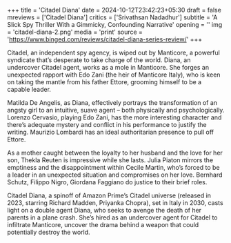 +++
title = 'Citadel Diana'
date = 2024-10-12T23:42:23+05:30
draft = false
mreviews = ['Citadel Diana']
critics = ['Srivathsan Nadadhur']
subtitle = 'A Slick Spy Thriller With a Gimmicky, Confounding Narrative'
opening = ''
img = 'citadel-diana-2.png'
media = 'print'
source = 'https://www.binged.com/reviews/citadel-diana-series-review/'
+++

Citadel, an independent spy agency, is wiped out by Manticore, a powerful syndicate that’s desperate to take charge of the world. Diana, an undercover Citadel agent, works as a mole in Manticore. She forges an unexpected rapport with Edo Zani (the heir of Manticore Italy), who is keen on taking the mantle from his father Ettore, grooming himself to be a capable leader.

Matilda De Angelis, as Diana, effectively portrays the transformation of an angsty girl to an intuitive, suave agent – both physically and psychologically. Lorenzo Cervasio, playing Edo Zani, has the more interesting character and there’s adequate mystery and conflict in his performance to justify the writing. Maurizio Lombardi has an ideal authoritarian presence to pull off Ettore.

As a mother caught between the loyalty to her husband and the love for her son, Thekla Reuten is impressive while she lasts. Julia Piaton mirrors the emptiness and the disappointment within Cecile Martin, who’s forced to be a leader in an unexpected situation and compromises on her love. Bernhard Schutz, Filippo Nigro, Giordana Faggiano do justice to their brief roles.

Citadel Diana, a spinoff of Amazon Prime’s Citadel universe (released in 2023, starring Richard Madden, Priyanka Chopra), set in Italy in 2030, casts light on a double agent Diana, who seeks to avenge the death of her parents in a plane crash. She’s hired as an undercover agent for Citadel to infiltrate Manticore, uncover the drama behind a weapon that could potentially destroy the world.
